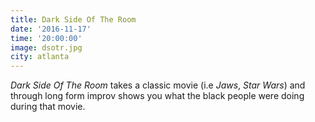 ```yaml
---
title: Dark Side Of The Room
date: '2016-11-17'
time: '20:00:00'
image: dsotr.jpg
city: atlanta
---
```

*Dark Side Of The Room* takes a classic movie (i.e *Jaws*, *Star Wars*) and through long form improv shows you what the black people were doing during that movie.
